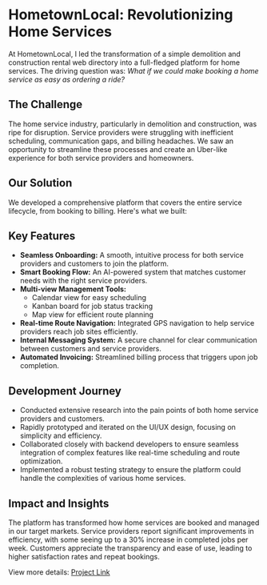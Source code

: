 # HometownLocal: Revolutionizing Home Services

At HometownLocal, I led the transformation of a simple demolition and construction rental web directory into a full-fledged platform for home services. The driving question was: *What if we could make booking a home service as easy as ordering a ride?*

## The Challenge

The home service industry, particularly in demolition and construction, was ripe for disruption. Service providers were struggling with inefficient scheduling, communication gaps, and billing headaches. We saw an opportunity to streamline these processes and create an Uber-like experience for both service providers and homeowners.

## Our Solution

We developed a comprehensive platform that covers the entire service lifecycle, from booking to billing. Here's what we built:

## Key Features

- **Seamless Onboarding:** A smooth, intuitive process for both service providers and customers to join the platform.
- **Smart Booking Flow:** An AI-powered system that matches customer needs with the right service providers.
- **Multi-view Management Tools:**
  - Calendar view for easy scheduling
  - Kanban board for job status tracking
  - Map view for efficient route planning
- **Real-time Route Navigation:** Integrated GPS navigation to help service providers reach job sites efficiently.
- **Internal Messaging System:** A secure channel for clear communication between customers and service providers.
- **Automated Invoicing:** Streamlined billing process that triggers upon job completion.

## Development Journey

- Conducted extensive research into the pain points of both home service providers and customers.
- Rapidly prototyped and iterated on the UI/UX design, focusing on simplicity and efficiency.
- Collaborated closely with backend developers to ensure seamless integration of complex features like real-time scheduling and route optimization.
- Implemented a robust testing strategy to ensure the platform could handle the complexities of various home services.

## Impact and Insights

The platform has transformed how home services are booked and managed in our target markets. Service providers report significant improvements in efficiency, with some seeing up to a 30% increase in completed jobs per week. Customers appreciate the transparency and ease of use, leading to higher satisfaction rates and repeat bookings.

View more details: [Project Link](https://www.darwoft.com/blog/best-logistics-management-software-solution-service-providers)
